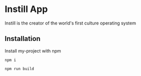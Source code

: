 
# Instill App

Instill is the creator of the world's first culture operating system

## Installation

Install my-project with npm

```
npm i
```

```
npm run build
```
